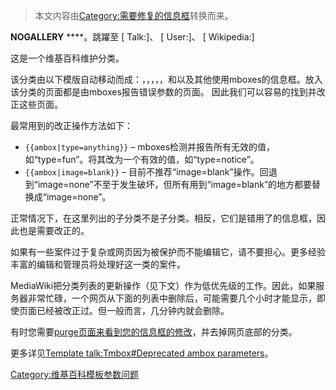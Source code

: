 > 本文内容由[Category:需要修复的信息框](https://zh.wikipedia.org/wiki/Category:需要修复的信息框)转换而来。


__NOGALLERY__ ****。跳躍至 \[ Talk:\]、 \[ User:\]、 \[ Wikipedia:\]

这是一个维基百科维护分类。

该分类由以下模版自动移动而成：，，，，，和以及其他使用mboxes的信息框。放入该分类的页面都是由mboxes报告错误参数的页面。 因此我们可以容易的找到并改正这些页面。

最常用到的改正操作方法如下：

  - `{{ambox|type=anything}}` – mboxes检测并报告所有无效的值，如“type=fun”。将其改为一个有效的值，如“type=notice”。
  - `{{ambox|image=blank}}` – 目前不推荐“image=blank”操作。回退到“image=none”不至于发生破坏，但所有用到“image=blank”的地方都要替换成“image=none”。

正常情况下，在这里列出的子分类不是子分类。相反，它们是错用了的信息框，因此也是需要改正的。

如果有一些案件过于复杂或网页因为被保护而不能编辑它，请不要担心。更多经验丰富的编辑和管理员将处理好这一类的案件。

MediaWiki把分类列表的更新操作（见下文）作为低优先级的工作。因此，如果服务器非常忙碌，一个网页从下面的列表中删除后，可能需要几个小时才能显示，即使页面已经被改正过。但一般而言，几分钟内就会删除。

有时您需要[purge页面来看到您的信息框的修改](https://zh.wikipedia.org/wiki/Wikipedia:Purge "wikilink")，并去掉网页底部的分类。

更多详见[Template talk:Tmbox\#Deprecated ambox parameters](https://zh.wikipedia.org/wiki/Template_talk:Tmbox#Deprecated_ambox_parameters "wikilink")。

[Category:维基百科模板参数问题](https://zh.wikipedia.org/wiki/Category:维基百科模板参数问题 "wikilink")